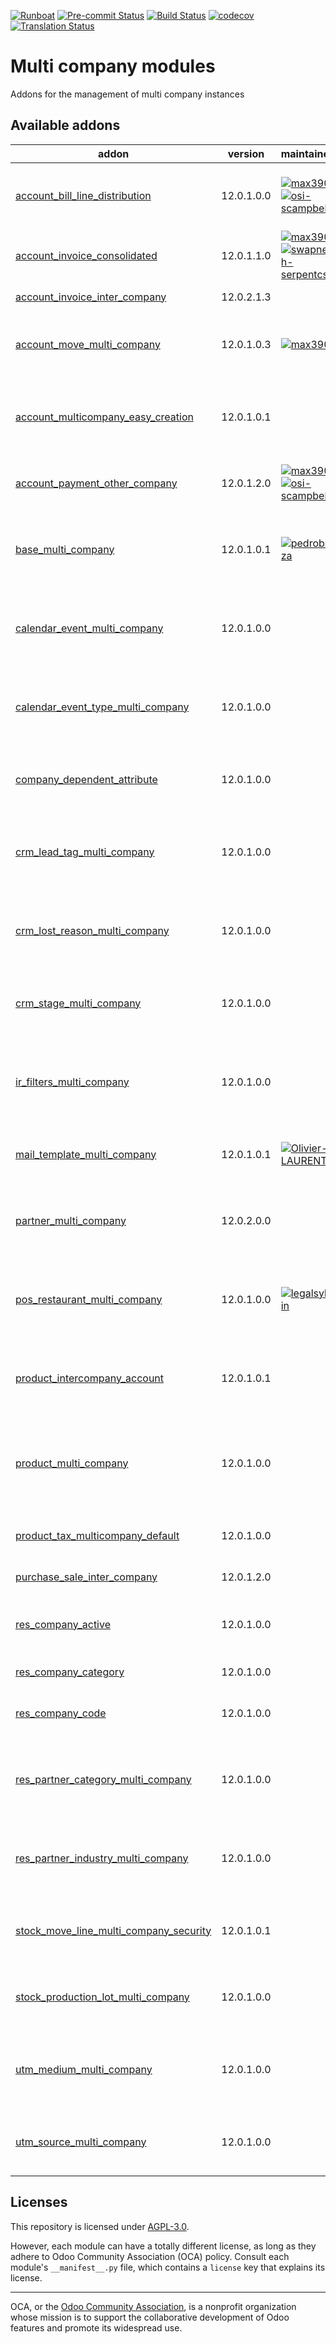 
[![Runboat](https://img.shields.io/badge/runboat-Try%20me-875A7B.png)](https://runboat.odoo-community.org/builds?repo=OCA/multi-company&target_branch=12.0)
[![Pre-commit Status](https://github.com/OCA/multi-company/actions/workflows/pre-commit.yml/badge.svg?branch=12.0)](https://github.com/OCA/multi-company/actions/workflows/pre-commit.yml?query=branch%3A12.0)
[![Build Status](https://github.com/OCA/multi-company/actions/workflows/test.yml/badge.svg?branch=12.0)](https://github.com/OCA/multi-company/actions/workflows/test.yml?query=branch%3A12.0)
[![codecov](https://codecov.io/gh/OCA/multi-company/branch/12.0/graph/badge.svg)](https://codecov.io/gh/OCA/multi-company)
[![Translation Status](https://translation.odoo-community.org/widgets/multi-company-12-0/-/svg-badge.svg)](https://translation.odoo-community.org/engage/multi-company-12-0/?utm_source=widget)

<!-- /!\ do not modify above this line -->

# Multi company modules

Addons for the management of multi company instances

<!-- /!\ do not modify below this line -->

<!-- prettier-ignore-start -->

[//]: # (addons)

Available addons
----------------
addon | version | maintainers | summary
--- | --- | --- | ---
[account_bill_line_distribution](account_bill_line_distribution/) | 12.0.1.0.0 | [![max3903](https://github.com/max3903.png?size=30px)](https://github.com/max3903) [![osi-scampbell](https://github.com/osi-scampbell.png?size=30px)](https://github.com/osi-scampbell) | Distribute AP Invoices across multiple companies
[account_invoice_consolidated](account_invoice_consolidated/) | 12.0.1.1.0 | [![max3903](https://github.com/max3903.png?size=30px)](https://github.com/max3903) [![swapnesh-serpentcs](https://github.com/swapnesh-serpentcs.png?size=30px)](https://github.com/swapnesh-serpentcs) | Consolidate your invoices across companies
[account_invoice_inter_company](account_invoice_inter_company/) | 12.0.2.1.3 |  | Intercompany invoice rules
[account_move_multi_company](account_move_multi_company/) | 12.0.1.0.3 | [![max3903](https://github.com/max3903.png?size=30px)](https://github.com/max3903) | Allow to transfer amount to other companies
[account_multicompany_easy_creation](account_multicompany_easy_creation/) | 12.0.1.0.1 |  | This module adds a wizard to create companies easily
[account_payment_other_company](account_payment_other_company/) | 12.0.1.2.0 | [![max3903](https://github.com/max3903.png?size=30px)](https://github.com/max3903) [![osi-scampbell](https://github.com/osi-scampbell.png?size=30px)](https://github.com/osi-scampbell) | Create Payments for Other Companies
[base_multi_company](base_multi_company/) | 12.0.1.0.1 | [![pedrobaeza](https://github.com/pedrobaeza.png?size=30px)](https://github.com/pedrobaeza) | Provides a base for adding multi-company support to models.
[calendar_event_multi_company](calendar_event_multi_company/) | 12.0.1.0.0 |  | This module add multi-company management to calendar events
[calendar_event_type_multi_company](calendar_event_type_multi_company/) | 12.0.1.0.0 |  | This module add multi-company management to calendar event type
[company_dependent_attribute](company_dependent_attribute/) | 12.0.1.0.0 |  | Display company dependent attribute on fields
[crm_lead_tag_multi_company](crm_lead_tag_multi_company/) | 12.0.1.0.0 |  | This module add multi-company management to crm lead tag
[crm_lost_reason_multi_company](crm_lost_reason_multi_company/) | 12.0.1.0.0 |  | This module add multi-company management to crm lost reason
[crm_stage_multi_company](crm_stage_multi_company/) | 12.0.1.0.0 |  | This module adds support for multi company on crm stage.
[ir_filters_multi_company](ir_filters_multi_company/) | 12.0.1.0.0 |  | This module add multi-company management to user-defined filters
[mail_template_multi_company](mail_template_multi_company/) | 12.0.1.0.1 | [![Olivier-LAURENT](https://github.com/Olivier-LAURENT.png?size=30px)](https://github.com/Olivier-LAURENT) | Mail Template Multi Company
[partner_multi_company](partner_multi_company/) | 12.0.2.0.0 |  | Select individually the partner visibility on each company
[pos_restaurant_multi_company](pos_restaurant_multi_company/) | 12.0.1.0.0 | [![legalsylvain](https://github.com/legalsylvain.png?size=30px)](https://github.com/legalsylvain) | This module adds support for multi company on PoS Restaurant.
[product_intercompany_account](product_intercompany_account/) | 12.0.1.0.1 |  | Change the income and COGS accounts in intercompany transactions
[product_multi_company](product_multi_company/) | 12.0.1.0.0 |  | Select individually the product template visibility on each company
[product_tax_multicompany_default](product_tax_multicompany_default/) | 12.0.1.0.0 |  | Product Tax Multi Company Default
[purchase_sale_inter_company](purchase_sale_inter_company/) | 12.0.1.2.0 |  | Intercompany PO/SO rules
[res_company_active](res_company_active/) | 12.0.1.0.0 |  | Add the 'active' feature on company model
[res_company_category](res_company_category/) | 12.0.1.0.0 |  | Company Categories
[res_company_code](res_company_code/) | 12.0.1.0.0 |  | Add 'code' field on company model
[res_partner_category_multi_company](res_partner_category_multi_company/) | 12.0.1.0.0 |  | This module add multi-company management to partner categories
[res_partner_industry_multi_company](res_partner_industry_multi_company/) | 12.0.1.0.0 |  | This module add multi-company management to res partner industry
[stock_move_line_multi_company_security](stock_move_line_multi_company_security/) | 12.0.1.0.1 |  | Adds security to Stock Move Lines across companies
[stock_production_lot_multi_company](stock_production_lot_multi_company/) | 12.0.1.0.0 |  | Make serial numbers multi-company aware
[utm_medium_multi_company](utm_medium_multi_company/) | 12.0.1.0.0 |  | This module add multi-company management to utm medium
[utm_source_multi_company](utm_source_multi_company/) | 12.0.1.0.0 |  | This module add multi-company management to utm source

[//]: # (end addons)

<!-- prettier-ignore-end -->

## Licenses

This repository is licensed under [AGPL-3.0](LICENSE).

However, each module can have a totally different license, as long as they adhere to Odoo Community Association (OCA)
policy. Consult each module's `__manifest__.py` file, which contains a `license` key
that explains its license.

----
OCA, or the [Odoo Community Association](http://odoo-community.org/), is a nonprofit
organization whose mission is to support the collaborative development of Odoo features
and promote its widespread use.
